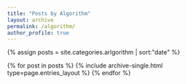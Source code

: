 ```yaml
---
title: "Posts by Algorithm"
layout: archive
permalink: /algorithm/
author_profile: true
---
```


{% assign posts = site.categories.arlgorithm | sort:"date" %}

{% for post in posts %}
{% include archive-single.html type=page.entries_layout %}
{% endfor %}

